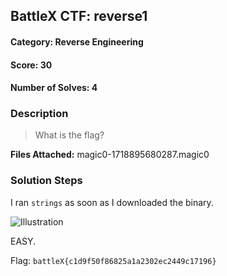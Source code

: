 ## BattleX CTF: reverse1 
#### Category: Reverse Engineering
#### Score: 30
#### Number of Solves: 4 
### Description

> What is the flag?

**Files Attached:** magic0-1718895680287.magic0
    
### Solution Steps

I ran `strings` as soon as I downloaded the binary.

![Illustration]([Imgur](https://i.imgur.com/ErGicIR.png))

EASY.

Flag: `battleX{c1d9f50f86825a1a2302ec2449c17196}`